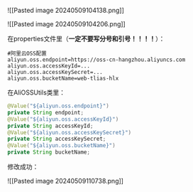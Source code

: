 
![[Pasted image 20240509104138.png]]

![[Pasted image 20240509104206.png]]

在properties文件里（**一定不要写分号和引号！！！！**）：

```
#阿里云OSS配置  
aliyun.oss.endpoint=https://oss-cn-hangzhou.aliyuncs.com  
aliyun.oss.accessKeyId=...  
aliyun.oss.accessKeySecret=...  
aliyun.oss.bucketName=web-tlias-hlx
```

在AliOSSUtils类里：

```java
@Value("${aliyun.oss.endpoint}")  
private String endpoint;  
@Value("${aliyun.oss.accessKeyId}")  
private String accessKeyId;  
@Value("${aliyun.oss.accessKeySecret}")  
private String accessKeySecret;  
@Value("${aliyun.oss.bucketName}")  
private String bucketName;
```

修改成功：

![[Pasted image 20240509110738.png]]